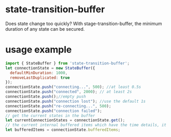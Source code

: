 # state-transition-buffer
Does state change too quickly? With stage-transition-buffer, the minimum duration of any state can be secured.

# usage example
```javascript
import { StateBuffer } from 'state-transition-buffer';
let connectionState = new StateBuffer({
  defaultMinDuration: 1000,
  removeLastDuplicated: true
});
connectionState.push("connecting...", 500); //at least 0.5s
connectionState.push("connected", 2000); // at least 2s
connectionState.push();//empty push
connectionState.push("connection lost"); //use the default 1s 
connectionState.push("re-connecting...", 500); 
connectionState.push("connection failed");
// get the current states in the buffer
let currentConnectionStates = connectionState.get();
// the current internal buffered items which have the time details, it returns a new array if there was any new push, so it can be used for listening.
let bufferedItems = connectionState.bufferedItems;
```